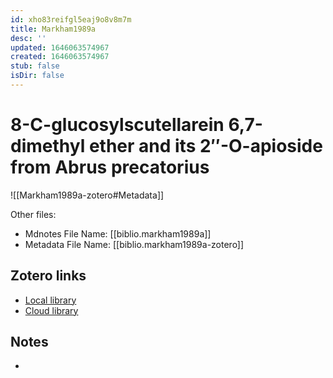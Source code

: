 ```yaml
---
id: xho83reifgl5eaj9o8v8m7m
title: Markham1989a
desc: ''
updated: 1646063574967
created: 1646063574967
stub: false
isDir: false
---
```

# 8-C-glucosylscutellarein 6,7-dimethyl ether and its 2″-O-apioside from Abrus precatorius

![[Markham1989a-zotero#Metadata]]

Other files:
* Mdnotes File Name: [[biblio.markham1989a]]
* Metadata File Name: [[biblio.markham1989a-zotero]]

##  Zotero links
* [Local library](zotero://select/items/1_A8NF7L66)
* [Cloud library](http://zotero.org/users/7593438/items/A8NF7L66)

## Notes
- 

